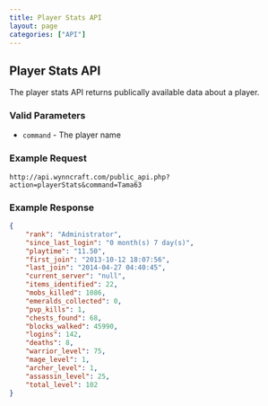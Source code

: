 ```yaml
---
title: Player Stats API
layout: page
categories: ["API"]
---
```


## Player Stats API
The player stats API returns publically available data about a player.

### Valid Parameters
* `command` - The player name

### Example Request
`http://api.wynncraft.com/public_api.php?action=playerStats&command=Tama63`

### Example Response
```json
{
    "rank": "Administrator",
    "since_last_login": "0 month(s) 7 day(s)",
    "playtime": "11.50",
    "first_join": "2013-10-12 18:07:56",
    "last_join": "2014-04-27 04:40:45",
    "current_server": "null",
    "items_identified": 22,
    "mobs_killed": 1086,
    "emeralds_collected": 0,
    "pvp_kills": 1,
    "chests_found": 68,
    "blocks_walked": 45990,
    "logins": 142,
    "deaths": 8,
    "warrior_level": 75,
    "mage_level": 1,
    "archer_level": 1,
    "assassin_level": 25,
    "total_level": 102
}
```
